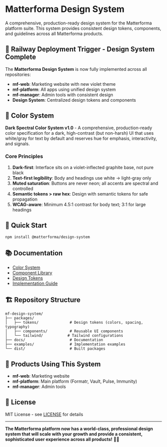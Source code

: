 # Matterforma Design System

A comprehensive, production-ready design system for the Matterforma platform suite. This system provides consistent design tokens, components, and guidelines across all Matterforma products.

## 🚀 **Railway Deployment Trigger - Design System Complete**

The **Matterforma Design System** is now fully implemented across all repositories:
- **mf-web**: Marketing website with new violet theme
- **mf-platform**: All apps using unified design system  
- **mf-manager**: Admin tools with consistent design
- **Design System**: Centralized design tokens and components

## 🎨 **Color System**

**Dark Spectral Color System v1.0** - A comprehensive, production-ready color specification for a dark, high-contrast (but non-harsh) UI that uses white/gray for text by default and reserves hue for emphasis, interactivity, and signals.

### Core Principles

1. **Dark-first**: Interface sits on a violet-inflected graphite base, not pure black
2. **Text-first legibility**: Body and headings use white → light-gray only
3. **Muted saturation**: Buttons are never neon; all accents are spectral and controlled
4. **Semantic tokens > raw hex**: Design with semantic tokens for safe propagation
5. **WCAG-aware**: Minimum 4.5:1 contrast for body text; 3:1 for large headings

## 🚀 **Quick Start**

```bash
npm install @matterforma/design-system
```

## 📚 **Documentation**

- [Color System](./docs/color-system.md)
- [Component Library](./docs/components.md)
- [Design Tokens](./docs/tokens.md)
- [Implementation Guide](./docs/implementation.md)

## 🏗️ **Repository Structure**

```
mf-design-system/
├── packages/
│   ├── tokens/              # Design tokens (colors, spacing, typography)
│   ├── components/          # Reusable UI components
│   └── tailwind/           # Tailwind configurations
├── docs/                    # Documentation
├── examples/                # Implementation examples
└── dist/                    # Built packages
```

## 🔗 **Products Using This System**

- **mf-web**: Marketing website
- **mf-platform**: Main platform (Formatr, Vault, Pulse, Immunity)
- **mf-manager**: Admin tools

## 📝 **License**

MIT License - see [LICENSE](./LICENSE) for details

---

**The Matterforma platform now has a world-class, professional design system that will scale with your growth and provide a consistent, sophisticated user experience across all products!** 🎨✨
